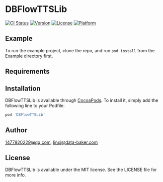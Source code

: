 # DBFlowTTSLib

[![CI Status](https://img.shields.io/travis/1477820229@qq.com/DBFlowTTSLib.svg?style=flat)](https://travis-ci.org/1477820229@qq.com/DBFlowTTSLib)
[![Version](https://img.shields.io/cocoapods/v/DBFlowTTSLib.svg?style=flat)](https://cocoapods.org/pods/DBFlowTTSLib)
[![License](https://img.shields.io/cocoapods/l/DBFlowTTSLib.svg?style=flat)](https://cocoapods.org/pods/DBFlowTTSLib)
[![Platform](https://img.shields.io/cocoapods/p/DBFlowTTSLib.svg?style=flat)](https://cocoapods.org/pods/DBFlowTTSLib)

## Example

To run the example project, clone the repo, and run `pod install` from the Example directory first.

## Requirements

## Installation

DBFlowTTSLib is available through [CocoaPods](https://cocoapods.org). To install
it, simply add the following line to your Podfile:

```ruby
pod 'DBFlowTTSLib'
```

## Author

1477820229@qq.com, linxi@data-baker.com

## License

DBFlowTTSLib is available under the MIT license. See the LICENSE file for more info.
